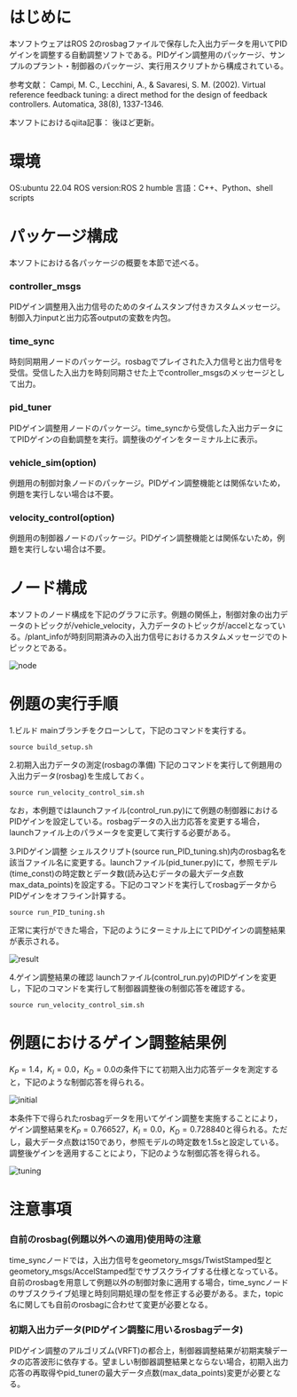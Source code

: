 # はじめに
本ソフトウェアはROS 2のrosbagファイルで保存した入出力データを用いてPIDゲインを調整する自動調整ソフトである。PIDゲイン調整用のパッケージ、サンプルのプラント・制御器のパッケージ、実行用スクリプトから構成されている。

参考文献：
Campi, M. C., Lecchini, A., & Savaresi, S. M. (2002). Virtual reference feedback tuning: a direct method for the design of feedback controllers. Automatica, 38(8), 1337-1346.

本ソフトにおけるqiita記事：
後ほど更新。

# 環境
OS:ubuntu 22.04
ROS version:ROS 2 humble
言語：C++、Python、shell scripts

# パッケージ構成
本ソフトにおける各パッケージの概要を本節で述べる。

### controller_msgs
PIDゲイン調整用入出力信号のためのタイムスタンプ付きカスタムメッセージ。制御入力inputと出力応答outputの変数を内包。

### time_sync
時刻同期用ノードのパッケージ。rosbagでプレイされた入力信号と出力信号を受信。受信した入出力を時刻同期させた上でcontroller_msgsのメッセージとして出力。

### pid_tuner
PIDゲイン調整用ノードのパッケージ。time_syncから受信した入出力データにてPIDゲインの自動調整を実行。調整後のゲインをターミナル上に表示。

### vehicle_sim(option)
例題用の制御対象ノードのパッケージ。PIDゲイン調整機能とは関係ないため，例題を実行しない場合は不要。

### velocity_control(option)
例題用の制御器ノードのパッケージ。PIDゲイン調整機能とは関係ないため，例題を実行しない場合は不要。

# ノード構成
本ソフトのノード構成を下記のグラフに示す。例題の関係上，制御対象の出力データのトピックが/vehicle_velocity，入力データのトピックが/accelとなっている。/plant_infoが時刻同期済みの入出力信号におけるカスタムメッセージでのトピックとである。

![node](https://github.com/KariControl/ROS2_PID_AutoTuning_VRFT/assets/118587431/cd5b62f3-b0b1-43fc-96a1-97fe1a7ddc26)

# 例題の実行手順
1.ビルド
mainブランチをクローンして，下記のコマンドを実行する。

```
source build_setup.sh
```

2.初期入出力データの測定(rosbagの準備)
下記のコマンドを実行して例題用の入出力データ(rosbag)を生成しておく。

```
source run_velocity_control_sim.sh
```

なお，本例題ではlaunchファイル(control_run.py)にて例題の制御器におけるPIDゲインを設定している。rosbagデータの入出力応答を変更する場合，launchファイル上のパラメータを変更して実行する必要がある。

3.PIDゲイン調整
シェルスクリプト(source run_PID_tuning.sh)内のrosbag名を該当ファイル名に変更する。launchファイル(pid_tuner.py)にて，参照モデル(time_const)の時定数とデータ数(読み込むデータの最大データ点数max_data_points)を設定する。下記のコマンドを実行してrosbagデータからPIDゲインをオフライン計算する。

```
source run_PID_tuning.sh
```

正常に実行ができた場合，下記のようにターミナル上にてPIDゲインの調整結果が表示される。

![result](https://github.com/KariControl/ROS2_PID_AutoTuning_VRFT/assets/118587431/ecedffd0-b6bf-43ec-a4e8-67f9b9e70476)

4.ゲイン調整結果の確認
launchファイル(control_run.py)のPIDゲインを変更し，下記のコマンドを実行して制御器調整後の制御応答を確認する。

```
source run_velocity_control_sim.sh
```

# 例題におけるゲイン調整結果例
$`K_{P}=1.4`$，$`K_{I}=0.0`$，$`K_{D}=0.0`$の条件下にて初期入出力応答データを測定すると，下記のような制御応答を得られる。

![initial](https://github.com/KariControl/ROS2_PID_AutoTuning_VRFT/assets/118587431/6c28fdab-cd2b-4040-97ab-78a99d73f2da)
         
本条件下で得られたrosbagデータを用いてゲイン調整を実施することにより，ゲイン調整結果を$`K_{P}=0.766527`$，$`K_{I}=0.0`$，$`K_{D}=0.728840`$と得られる。ただし，最大データ点数は150であり，参照モデルの時定数を1.5sと設定している。調整後ゲインを適用することにより，下記のような制御応答を得られる。

![tuning](https://github.com/KariControl/ROS2_PID_AutoTuning_VRFT/assets/118587431/6937cf45-48da-43f7-8ee2-963d763a00a5)

# 注意事項
### 自前のrosbag(例題以外への適用)使用時の注意
time_syncノードでは，入出力信号をgeometory_msgs/TwistStamped型とgeometory_msgs/AccelStamped型でサブスクライブする仕様となっている。自前のrosbagを用意して例題以外の制御対象に適用する場合，time_syncノードのサブスクライブ処理と時刻同期処理の型を修正する必要がある。また，topic名に関しても自前のrosbagに合わせて変更が必要となる。

### 初期入出力データ(PIDゲイン調整に用いるrosbagデータ)
PIDゲイン調整のアルゴリズム(VRFT)の都合上，制御器調整結果が初期実験データの応答波形に依存する。望ましい制御器調整結果とならない場合，初期入出力応答の再取得やpid_tunerの最大データ点数(max_data_points)変更が必要となる。
